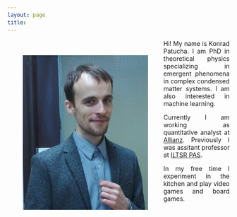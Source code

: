 ```yaml
---
layout: page
title: 
---
```

<img src="ja.jpg" align="left" height="350px" style="margin:35px">
<div style="text-align: justify" markdown="1">Hi! My name is Konrad Patucha. I am PhD in theoretical physics specializing in emergent phenomena in complex condensed matter systems. I am also interested in machine learning.


Currently I am working as quantitative analyst at [Allianz](https://www.allianz.de/). Previously I was assitant professor at [ILTSR PAS](https://www.intibs.pl/).

In my free time I experiment in the kitchen and play video games and board games.
